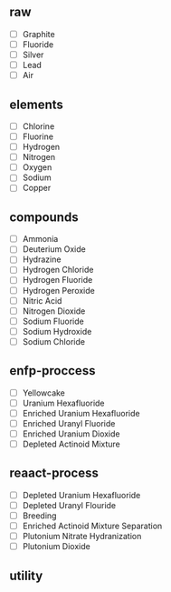 
## raw

- [ ] Graphite
- [ ] Fluoride
- [ ] Silver
- [ ] Lead
- [ ] Air
## elements

- [ ] Chlorine
- [ ] Fluorine
- [ ] Hydrogen
- [ ] Nitrogen
- [ ] Oxygen
- [ ] Sodium
- [ ] Copper
## compounds

- [ ] Ammonia
- [ ] Deuterium Oxide
- [ ] Hydrazine
- [ ] Hydrogen Chloride
- [ ] Hydrogen Fluoride
- [ ] Hydrogen Peroxide
- [ ] Nitric Acid
- [ ] Nitrogen Dioxide
- [ ] Sodium Fluoride
- [ ] Sodium Hydroxide
- [ ] Sodium Chloride
## enfp-proccess

- [ ] Yellowcake
- [ ] Uranium Hexafluoride
- [ ] Enriched Uranium Hexafluoride
- [ ] Enriched Uranyl Fluoride
- [ ] Enriched Uranium Dioxide
- [ ] Depleted Actinoid Mixture
## reaact-process

- [ ] Depleted Uranium Hexafluoride
- [ ] Depleted Uranyl Flouride
- [ ] Breeding
- [ ] Enriched Actinoid Mixture Separation
- [ ] Plutonium Nitrate Hydranization
- [ ] Plutonium Dioxide
## utility